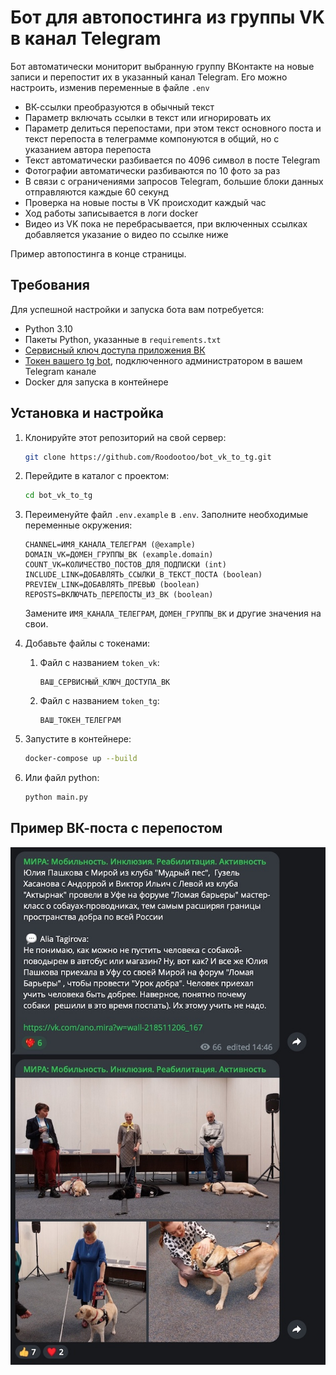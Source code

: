 # Бот для автопостинга из группы VK в канал Telegram

Бот автоматически мониторит выбранную группу ВКонтакте на новые записи и перепостит их в указанный канал Telegram. 
Его можно настроить, изменив переменные в файле `.env`
- ВК-ссылки преобразуются в обычный текст
- Параметр включать ссылки в текст или игнорировать их
- Параметр делиться перепостами, при этом текст основного поста и текст перепоста в телеграмме компонуются в общий, но с указанием автора перепоста
- Текст автоматически разбивается по 4096 символ в посте Telegram
- Фотографии автоматически разбиваются по 10 фото за раз
- В связи с ограничениями запросов Telegram, большие блоки данных отправляются каждые 60 секунд
- Проверка на новые посты в VK происходит каждый час
- Ход работы записывается в логи docker
- Видео из VK пока не перебрасывается, при включенных ссылках добавляется указание о видео по ссылке ниже

Пример автопостинга в конце страницы.

## Требования

Для успешной настройки и запуска бота вам потребуется:

- Python 3.10
- Пакеты Python, указанные в `requirements.txt`
- [Сервисный ключ доступа приложения ВК](https://vk.com/apps?act=manage)
- [Токен вашего tg bot](https://t.me/BotFather), подключенного администратором в вашем Telegram канале
- Docker для запуска в контейнере


## Установка и настройка

1. Клонируйте этот репозиторий на свой сервер:

    ```bash
    git clone https://github.com/Roodootoo/bot_vk_to_tg.git
    ```

2. Перейдите в каталог с проектом:

    ```bash
    cd bot_vk_to_tg
    ```

3. Переименуйте файл `.env.example` в `.env`. Заполните необходимые переменные окружения:

    ```dotenv
    CHANNEL=ИМЯ_КАНАЛА_ТЕЛЕГРАМ (@example)
    DOMAIN_VK=ДОМЕН_ГРУППЫ_ВК (example.domain)
    COUNT_VK=КОЛИЧЕСТВО_ПОСТОВ_ДЛЯ_ПОДПИСКИ (int)
    INCLUDE_LINK=ДОБАВЛЯТЬ_ССЫЛКИ_В_ТЕКСТ_ПОСТА (boolean)
    PREVIEW_LINK=ДОБАВЛЯТЬ_ПРЕВЬЮ (boolean)
    REPOSTS=ВКЛЮЧАТЬ_ПЕРЕПОСТЫ_ИЗ_ВК (boolean)
    ```

    Замените `ИМЯ_КАНАЛА_ТЕЛЕГРАМ`, `ДОМЕН_ГРУППЫ_ВК` и другие значения на свои.


4. Добавьте файлы с токенами:
   1. Файл с названием `token_vk`:

       ```token_vk
       ВАШ_СЕРВИСНЫЙ_КЛЮЧ_ДОСТУПА_ВК
       ```
   2. Файл с названием `token_tg`:

       ```token_tg
       ВАШ_ТОКЕН_ТЕЛЕГРАМ
       ```

6. Запустите в контейнере:

    ```bash
    docker-compose up --build
    ```

7. Или файл python:

    ```bash
   python main.py 
    ```

## Пример ВК-поста с перепостом
![](example.jpg)